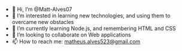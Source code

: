 - 👋 Hi, I’m @Matt-Alves07
- 👀 I’m interested in learning new technologies, and using them to overcame new obstacles
- 🌱 I’m currently learning Node.js, and remembering HTML and CSS
- 💞️ I’m looking to collaborate on Web applications
- 📫 How to reach me: matheus.alves523@gmail.com

<!---
Matt-Alves07/Matt-Alves07 is a ✨ special ✨ repository because its `README.md` (this file) appears on your GitHub profile.
You can click the Preview link to take a look at your changes.
--->

